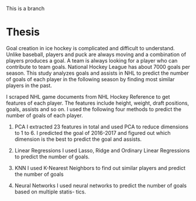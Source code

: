 This is a branch
# Thesis


Goal creation in ice hockey is complicated and difficult to understand. Unlike baseball, players and puck are always moving and a combination of players produces a goal. A team is always looking for a player who can contribute to team goals. National Hockey League has about 7000 goals per season. This study analyzes goals and assists in NHL to predict the number of goals of each player in the following season by finding most similar players in the past.

I scraped NHL game documents from NHL Hockey Reference to get features of each player. The features include height, weight, draft positions, goals, assists and so on.
I used the following four methods to predict the number of goals of each player.

1. PCA I extracted 23 features in total and used PCA to reduce dimensions to 1 to 6. I predicted the goal of 2016-2017 and figured out which dimension is the best to predict the goal and assists.

2. Linear Regressions I used Lasso, Ridge and Ordinary Linear Regressions to predict the number of goals.

3. KNN I used K-Nearest Neighbors to find out similar players and predict the number of goals

4. Neural Networks I used neural networks to predict the number of goals based on multiple statis- tics.
